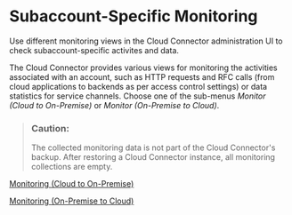 <!-- loio4c8e47e2f63a47699e94b88c09ef4454 -->

# Subaccount-Specific Monitoring

Use different monitoring views in the Cloud Connector administration UI to check subaccount-specific activites and data.

The Cloud Connector provides various views for monitoring the activities associated with an account, such as HTTP requests and RFC calls \(from cloud applications to backends as per access control settings\) or data statistics for service channels. Choose one of the sub-menus *Monitor \(Cloud to On-Premise\)* or *Monitor \(On-Premise to Cloud\)*.

> ### Caution:  
> The collected monitoring data is not part of the Cloud Connector's backup. After restoring a Cloud Connector instance, all monitoring collections are empty.

[Monitoring \(Cloud to On-Premise\)](monitoring-cloud-to-on-premise-ec3c3d7.md)

[Monitoring \(On-Premise to Cloud\)](monitoring-on-premise-to-cloud-b9a2cfc.md)

